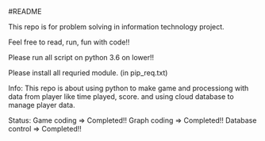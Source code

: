 #README

This repo is for problem solving in information technology project.

Feel free to read, run, fun with code!!

Please run all script on python 3.6 on lower!!

Please install all requried module. (in pip_req.txt)

Info: This repo is about using python to make game and processiong with data from player like time played, score.
      and using cloud database to manage player data.

Status: Game coding => Completed!!
        Graph coding => Completed!!
        Database control => Completed!!
